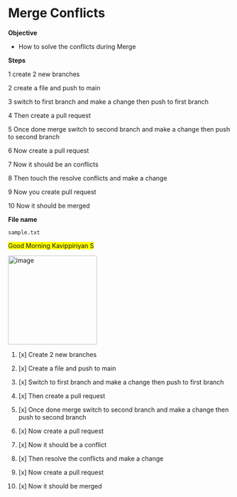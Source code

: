 # Merge Conflicts
**Objective**
- How to solve the conflicts during Merge

**Steps**

1 create 2 new branches

2 create a file and push to main

3 switch to first branch and make a change then push to first branch

4 Then create a pull request

5 Once done merge switch to second branch and make a change then push to second branch

6 Now create a pull request

7 Now it should be an conflicts

8 Then touch the resolve conflicts and make a change

9 Now you create pull request

10 Now it should be merged

**File name**

`sample.txt`

<span style="background-color:yellow">Good Morning Kavippiriyan S</span>

<img src="https://cdn1.vectorstock.com/i/1000x1000/47/05/young-man-programmer-working-on-computer-with-code-vector-18324705.jpg" alt="image" width="200" height="200">

1. [x] Create 2 new branches

2. [x] Create a file and push to main

3. [x] Switch to first branch and make a change then push to first branch

4. [x] Then create a pull request

5. [x] Once done merge switch to second branch and make a change then push to second branch

6. [x] Now create a pull request

7. [x] Now it should be a conflict

8. [x] Then resolve the conflicts and make a change

9. [x] Now create a pull request

10. [x] Now it should be merged

